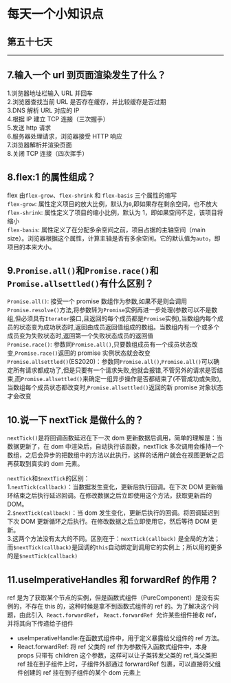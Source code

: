 # 每天一个小知识点

## 第五十七天

---

## 7.输入一个 url 到页面渲染发生了什么？

1.浏览器地址栏输入 URL 并回车  
2.浏览器查找当前 URL 是否存在缓存，并比较缓存是否过期  
3.DNS 解析 URL 对应的 IP  
4.根据 IP 建立 TCP 连接（三次握手）  
5.发送 http 请求  
6.服务器处理请求，浏览器接受 HTTP 响应  
7.浏览器解析并渲染页面  
8.关闭 TCP 连接（四次挥手）

## 8.flex:1 的属性组成？

flex 由`flex-grow`、`flex-shrink` 和 `flex-basis` 三个属性的缩写  
`flex-grow`: 属性定义项目的放大比例，默认为`0`,即如果存在剩余空间，也不放大  
`flex-shrink`: 属性定义了项目的缩小比例，默认为 1，即如果空间不足，该项目将缩小  
`flex-basis`: 属性定义了在分配多余空间之前，项目占据的主轴空间（main size）。浏览器根据这个属性，计算主轴是否有多余空间。它的默认值为`auto`，即项目的本来大小。

## 9.`Promise.all()`和`Promise.race()`和`Promise.allsettled()`有什么区别？

`Promise.all()`: 接受一个 promise 数组作为参数,如果不是则会调用`Promise.resolve()`方法,将参数转为`Promise`实例再进一步处理(参数可以不是数组,但必须具有`Iterator`接口,且返回的每个成员都是`Promise`实例),当数组内每个成员的状态变为成功状态时,返回由成员返回值组成的数组。当数组内有一个或多个成员变为失败状态时,返回第一个失败状态成员的返回值  
`Promise.race()`: 参数同`Promise.all()`,只要数组成员有一个成员状态改变,`Promise.race()`返回的 promise 实例状态就会改变  
`Promise.allsettled()`(ES2020)：参数同`Promise.all()`,`Promise.all()`可以确定所有请求都成功了,但是只要有一个请求失败,他就会报错,不管另外的请求是否结束,而`Promise.allsettled()`来确定一组异步操作是否都结束了(不管成功或失败),当数组每个成员状态都改变时,`Promise.allsettled()`返回的新 promise 对象状态才会改变

## 10.说一下 nextTick 是做什么的？

`nextTick()`是将回调函数延迟在下一次 dom 更新数据后调用，简单的理解是：当数据更新了，在 dom 中渲染后，自动执行该函数，nextTick 多次调用会维持一个数组，之后会异步的把数组中的方法以此执行，这样的话用户就会在视图更新之后再获取到真实的 dom 元素。

`nextTick`和`$nextTick`的区别：  
1.`nextTick(callback)`：当数据发生变化，更新后执行回调。在下次 DOM 更新循环结束之后执行延迟回调。在修改数据之后立即使用这个方法，获取更新后的 DOM。  
2.`$nextTick(callback)`：当 dom 发生变化，更新后执行的回调。将回调延迟到下次 DOM 更新循环之后执行。在修改数据之后立即使用它，然后等待 DOM 更新。  
3.这两个方法没有太大的不同。区别在于：`nextTick(callback)` 是全局的方法；而`$nextTick(callback)`是回调的`this`自动绑定到调用它的实例上；所以用的更多的是`$nextTick(callback)`

## 11.useImperativeHandles 和 forwardRef 的作用？

ref 是为了获取某个节点的实例，但是函数式组件（PureComponent）是没有实例的，不存在 this 的，这种时候是拿不到函数式组件的 ref 的。为了解决这个问题，由此引入  `React.forwardRef`， `React.forwardRef`  允许某些组件接收 ref，并将其向下传递给子组件

- useImperativeHandle:在函数式组件中，用于定义暴露给父组件的 ref 方法。
- React.forwardRef: 将 ref 父类的 ref 作为参数传入函数式组件中，本身 props 只带有 children 这个参数，这样可以让子类转发父类的 ref,当父类把 ref 挂在到子组件上时，子组件外部通过 forwrardRef 包裹，可以直接将父组件创建的 ref 挂在到子组件的某个 dom 元素上
